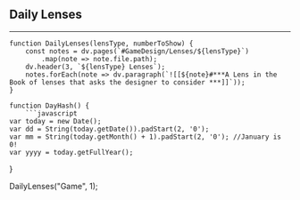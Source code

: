 ## Daily Lenses
___
```dataviewjs
function DailyLenses(lensType, numberToShow) {
	const notes = dv.pages(`#GameDesign/Lenses/${lensType}`)
		.map(note => note.file.path);
	dv.header(3, `${lensType} Lenses`);
	notes.forEach(note => dv.paragraph(`![[${note}#***A Lens in the Book of lenses that asks the designer to consider ***]]`));
}

function DayHash() {
	```javascript
var today = new Date();
var dd = String(today.getDate()).padStart(2, '0');
var mm = String(today.getMonth() + 1).padStart(2, '0'); //January is 0!
var yyyy = today.getFullYear();
```
}

DailyLenses("Game", 1);

```
